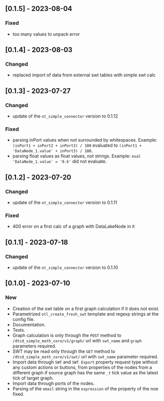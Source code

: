 ## [0.1.5] - 2023-08-04

### Fixed

- too many values to unpack error

## [0.1.4] - 2023-08-03

### Changed
- replaced import of data from external swt tables with simple swt calc

## [0.1.3] - 2023-07-27

### Changed
- update of the `ot_simple_connector` version to 0.1.12

### Fixed
- parsing inPort values when not surrounded by whitespaces. Example: `(inPort1 + inPort2 + inPort3) / 100` evaluated to `(inPort1 + 'DataNode_1.value' + inPort3) / 100`.
- parsing float values as float values, not strings. Example: `eval 'DataNode_1.value' = '0.6'` did not evaluate.


## [0.1.2] - 2023-07-20

### Changed
- update of the `ot_simple_connector` version to 0.1.11

### Fixed
- 400 error on a first calc of a graph with DataLakeNode in it

## [0.1.1] - 2023-07-18

### Changed
- update of the `ot_simple_connector` version to 0.1.10

## [0.1.0] - 2023-07-10

### New
- Creation of the swt table on a first graph calculation if it does not exist.
- Parametrized `otl_create_fresh_swt` template and regexp strings at the config file.
- Documentation.
- Tests.
- Graph calculation is only through the `POST` method to `/dtcd_simple_math_core/v1/graph/` url with `swt_name` and `graph` parameters required.
- SWT may be read only through the `GET` method to `/dtcd_simple_math_core/v1/swt/` url with `swt_name` parameter required.
- Import data through `SWT` and `SWT Export` property request type without any custom actions or buttons, from properties of the nodes from a different graph if source graph has the same `_t` tick value as the latest tick of target graph.
- Import data through ports of the nodes.
- Parsing of the `email` string in the `expression` of the property of the noe fixed.